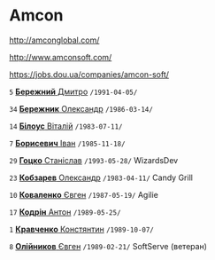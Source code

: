 # Amcon 

http://amconglobal.com/

http://www.amconsoft.com/

https://jobs.dou.ua/companies/amcon-soft/


`5` [**Бережний** Дмитро](/players/berezhnyi.dmytro.19910405.jpg) `/1991-04-05/`

`34` [**Бережник** Олександр](/players/berezhnyk.oleksandr.19860314.jpg) `/1986-03-14/`

`14` [**Білоус** Віталій](/players/bilous.vitaliy.19830711.jpg) `/1983-07-11/`

`7` [**Борисевич** Іван](/players/borysevych.ivan.19851118.jpg) `/1985-11-18/`

`29` [**Гоцко** Станіслав](/players/gotsko.stanislav.19930528.jpg) `/1993-05-28/` WizardsDev

`23` [**Кобзарев** Олександр](/players/kobzarev.oleksandr.19830411.jpg) `/1983-04-11/` Candy Grill

`10` [**Коваленко** Євген](/players/kovalenko.yevhen.19870519.jpg) `/1987-05-19/` Agilie

`17` [**Кодрін** Антон](/players/kodrin.anton.19890525.jpg) `/1989-05-25/` 

`1` [**Кравченко** Констянтин](/players/kravchenko.konstiantyn.19891007.jpg) `/1989-10-07/`

`8` [**Олійников** Євген](/players/oliynykov.yevhen.19890221.jpg) `/1989-02-21/` SoftServe (ветеран)
